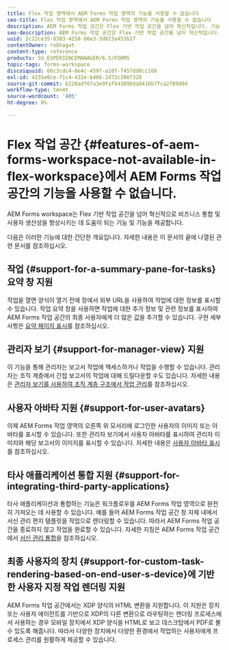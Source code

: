 ```yaml
---
title: Flex 작업 영역에서 AEM Forms 작업 영역의 기능을 사용할 수 없습니다
seo-title: Flex 작업 영역에서 AEM Forms 작업 영역의 기능을 사용할 수 없습니다
description: AEM Forms 작업 공간은 Flex 기반 작업 공간을 넘어 혁신적입니다. 기능 및 기능의 차이점을 참조하십시오.
seo-description: AEM Forms 작업 공간은 Flex 기반 작업 공간을 넘어 혁신적입니다. 기능 및 기능의 차이점을 참조하십시오.
uuid: 2c22ce35-8383-4258-b6e3-3d823a453b27
contentOwner: robhagat
content-type: reference
products: SG_EXPERIENCEMANAGER/6.5/FORMS
topic-tags: forms-workspace
discoiquuid: 66c3cdc4-0e4c-4597-a107-f457dd0cc166
exl-id: 4235e0ce-f1c4-432e-b486-2d72c390f320
source-git-commit: b220adf6fa3e9faf94389b9a9416b7fca2f89d9d
workflow-type: tm+mt
source-wordcount: '405'
ht-degree: 0%

---
```


# Flex 작업 공간 {#features-of-aem-forms-workspace-not-available-in-flex-workspace}에서 AEM Forms 작업 공간의 기능을 사용할 수 없습니다.

AEM Forms workspace는 Flex 기반 작업 공간을 넘어 혁신적으로 비즈니스 통합 및 사용자 생산성을 향상시키는 데 도움이 되는 기능 및 기능을 제공합니다.

다음은 이러한 기능에 대한 간단한 개요입니다. 자세한 내용은 이 문서의 끝에 나열된 관련 문서를 참조하십시오.

## 작업 {#support-for-a-summary-pane-for-tasks} 요약 창 지원

작업을 열면 양식이 열기 전에 창에서 외부 URL을 사용하여 작업에 대한 정보를 표시할 수 있습니다. 작업 요약 창을 사용하면 작업에 대한 추가 정보 및 관련 정보를 표시하여 AEM Forms 작업 공간의 최종 사용자에게 더 많은 값을 추가할 수 있습니다. 구현 세부 사항은 [요약 페이지 표시](/help/forms/using/displaying-information-task-summary-pane.md)를 참조하십시오.

## 관리자 보기 {#support-for-manager-view} 지원

이 기능을 통해 관리자는 보고서 작업에 액세스하거나 작업을 수행할 수 있습니다. 관리자는 조직 계층에서 간접 보고서의 작업에 대해 드릴다운할 수도 있습니다. 자세한 내용은 [관리자 보기를 사용하여 조직 계층 구조에서 작업 관리](/help/forms/using/tasks-organizational-hierarchy-using-manager.md)를 참조하십시오.

## 사용자 아바타 지원 {#support-for-user-avatars}

이제 AEM Forms 작업 영역의 오른쪽 위 모서리에 로그인한 사용자의 이미지 또는 아바타를 표시할 수 있습니다. 또한 관리자 보기에서 사용자 아바타를 표시하여 관리자 이미지와 해당 보고서의 이미지를 표시할 수 있습니다. 자세한 내용은 [사용자 아바타 표시](/help/forms/using/displaying-user-avatar.md)를 참조하십시오.

## 타사 애플리케이션 통합 지원 {#support-for-integrating-third-party-applications}

타사 애플리케이션과 통합하는 기능은 워크플로우를 AEM Forms 작업 영역으로 완전히 가져오는 데 사용할 수 있습니다. 예를 들어 AEM Forms 작업 공간 창 자체 내에서 서신 관리 편지 템플릿을 작업으로 렌더링할 수 있습니다. 따라서 AEM Forms 작업 공간을 종료하지 않고 작업을 완료할 수 있습니다. 자세한 지침은 AEM Forms 작업 공간에서 [서신 관리 통합](/help/forms/using/integrating-correspondence-management-html-workspace.md)을 참조하십시오.

## 최종 사용자의 장치 {#support-for-custom-task-rendering-based-on-end-user-s-device}에 기반한 사용자 지정 작업 렌더링 지원

AEM Forms 작업 공간에서는 XDP 양식의 HTML 변환을 지원합니다. 이 지원은 장치 또는 사용자 에이전트를 기반으로 XDP의 다른 변환으로 라우팅하는 렌더링 프로세스에서 사용하는 경우 모바일 장치에서 XDP 양식을 HTML로 보고 데스크탑에서 PDF로 볼 수 있도록 해줍니다. 따라서 다양한 장치에서 다양한 환경에서 작업하는 사용자에게 프로세스 관리를 원활하게 제공할 수 있습니다.
